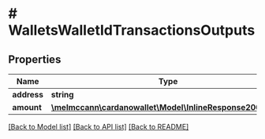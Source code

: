 # # WalletsWalletIdTransactionsOutputs

## Properties

Name | Type | Description | Notes
------------ | ------------- | ------------- | -------------
**address** | **string** |  | 
**amount** | [**\melmccann\cardanowallet\Model\InlineResponse2001Total**](InlineResponse2001Total.md) |  | 

[[Back to Model list]](../../README.md#documentation-for-models) [[Back to API list]](../../README.md#documentation-for-api-endpoints) [[Back to README]](../../README.md)


